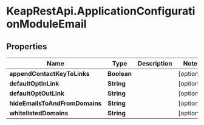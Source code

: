 # KeapRestApi.ApplicationConfigurationModuleEmail

## Properties

Name | Type | Description | Notes
------------ | ------------- | ------------- | -------------
**appendContactKeyToLinks** | **Boolean** |  | [optional] 
**defaultOptInLink** | **String** |  | [optional] 
**defaultOptOutLink** | **String** |  | [optional] 
**hideEmailsToAndFromDomains** | **String** |  | [optional] 
**whitelistedDomains** | **String** |  | [optional] 


